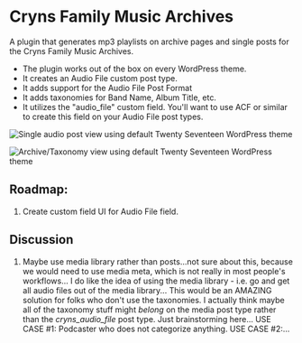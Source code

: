 # Cryns Family Music Archives
A plugin that generates mp3 playlists on archive pages and single posts for the Cryns Family Music Archives.

* The plugin works out of the box on every WordPress theme.
* It creates an Audio File custom post type.
* It adds support for the Audio File Post Format
* It adds taxonomies for Band Name, Album Title, etc.
* It utilizes the "audio_file" custom field.  You'll want to use ACF or similar to create this field on your Audio File post types.

![Single audio post view using default Twenty Seventeen WordPress theme](http://music.cryns.com/wp-content/uploads/2017/08/single.png)

![Archive/Taxonomy view using default Twenty Seventeen WordPress theme](http://music.cryns.com/wp-content/uploads/2017/08/archive-playlist.png)


## Roadmap:
1.  Create custom field UI for Audio File field.

## Discussion
1.  Maybe use media library rather than posts...not sure about this, because we would need to use media meta, which is not really in most people's workflows...  I do like the idea of using the media library - i.e. go and get all audio files out of the media library...  This would be an AMAZING solution for folks who don't use the taxonomies.  I actually think maybe all of the taxonomy stuff might *belong* on the media post type rather than the *cryns_audio_file* post type.  Just brainstorming here...  USE CASE #1: Podcaster who does not categorize anything.  USE CASE #2:...
